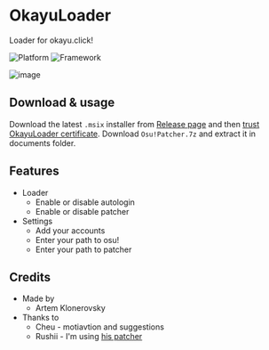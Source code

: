# OkayuLoader
 Loader for okayu.click!

![Platform](https://img.shields.io/badge/Windows_10+-0078D6?style=for-the-badge&logo=windows&logoColor=white)
![Framework](https://img.shields.io/badge/WinUi3-444444?style=for-the-badge&logo=windowsterminal&logoColor=white)

![image](https://github.com/takumoyoshi/OkayuLoader/assets/83470621/3902faa3-e18c-4f65-a655-56487f4a6e9a)

## Download & usage
Download the latest `.msix` installer from [Release page](https://github.com/takumoyoshi/OkayuLoader/releases) and then [trust OkayuLoader certificate](https://www.youtube.com/watch?v=nPgH5VBk_K8). Download `Osu!Patcher.7z` and extract it in documents folder.

## Features
- Loader
   * Enable or disable autologin
   * Enable or disable patcher
- Settings
   * Add your accounts
   * Enter your path to osu!
   * Enter your path to patcher

## Credits
- Made by
  * Artem Klonerovsky
- Thanks to
  * Cheu - motiavtion and suggestions
  * Rushii - I'm using [his patcher](https://github.com/rushiiMachine/osu-patcher)
